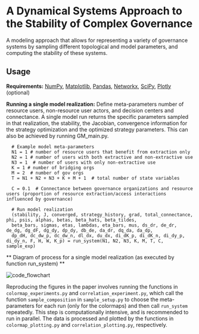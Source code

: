 # A Dynamical Systems Approach to the Stability of Complex Governance

A modeling approach that allows for representing a variety of governance systems by sampling different topological and model parameters, and computing the stability of these systems.

## Usage

**Requirements:** [NumPy](https://numpy.org/install/), [Matplotlib](https://matplotlib.org/stable/users/installing.html), [Pandas](https://pandas.pydata.org/), [Networkx](https://networkx.org/documentation/stable/install.html), [SciPy](https://www.scipy.org/install.html), [
Plotly](https://plotly.com/python/) (optional)

**Running a single model realization:** Define meta-parameters number of resource users, non-resource user actors, and decision centers and connectance. A single model run returns the specific parameters sampled in that realization, the stability, the Jacobian, convergence information for the strategy optimization and the optimized strategy parameters. This can also be achieved by running GM_main.py.
```
  # Example model meta-parameters
  N1 = 1 # number of resource users that benefit from extraction only
  N2 = 1 # number of users with both extractive and non-extractive use
  N3 = 1  # number of users with only non-extractive use
  K = 1 # number of bridging orgs
  M = 2  # number of gov orgs
  T = N1 + N2 + N3 + K + M + 1  # total number of state variables
  
  C = 0.1  # Connectance between governance organizations and resource users (proportion of resource extraction/access interactions influenced by governance)
  
  # Run model realization
  (stability, J, converged, strategy_history, grad, total_connectance, phi, psis, alphas, betas, beta_hats, beta_tildes, 
  beta_bars, sigmas, etas, lambdas, eta_bars, mus, ds_dr, de_dr, de_dg, dg_dF, dg_dy, dp_dy, db_de, da_dr, dq_da, da_dp, 
  dp_dH, dc_dw_p, dc_dw_n, dl_dx, du_dx, di_dK_p, di_dK_n, di_dy_p, di_dy_n, F, H, W, K_p) = run_system(N1, N2, N3, K, M, T, C, sample_exp)
```

** Diagram of process for a single model realization (as executed by function run_system) **

![code_flowchart](https://user-images.githubusercontent.com/44376656/137199655-fe7e6be0-d745-4419-a1f5-a86405874f79.png)

Reproducing the figures in the paper involves running the functions in ```colormap_experiments.py``` and ```correlation_experiment.py```, which call the function ```sample_composition``` in ```sample_setup.py``` to choose the meta-parameters for each run (only for the colormaps) and then call ```run_system``` repeatedly. This step is computationally intensive, and is recommended to run in parallel. The data is processed and plotted by the functions in ```colormap_plotting.py``` and ```correlation_plotting.py```, respectively. 




